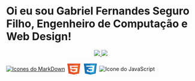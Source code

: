 # Oi eu sou Gabriel Fernandes Seguro Filho, Engenheiro de Computação e Web Design!
<div align="center">
  <a href="https://github.com/wd-gabrielfsfilho">
  <img height="180em" src="https://github-readme-stats.vercel.app/api?username=wd-gabrielfsfilho&show_icons=true&theme=dracula&include_all_commits=true&count_private=true"/>
  <img height="180em" src="https://github-readme-stats.vercel.app/api/top-langs/?username=wd-gabrielfsfilho&layout=compact&langs_count=7&theme=dracula"/>
</div>
<div style="display: inline_block"><br>
  <a href="https://docs.pipz.com/central-de-ajuda/learning-center/guia-basico-de-markdown#open" target="_blank"><img align="center" alt="Icones do MarkDown" height="30" width="40" src="https://cdn.icon-icons.com/icons2/1524/PNG/512/markdown_106519.png"></a>
  <img align="center" alt="Icone do HTML5" height="30" width="40" src="https://raw.githubusercontent.com/devicons/devicon/master/icons/html5/html5-original.svg">
  <img align="center" alt="Icones do CSS3" height="30" width="40" src="https://raw.githubusercontent.com/devicons/devicon/master/icons/css3/css3-original.svg">
  <img align="center" alt="Icone do JavaScript" height="30" width="40" src="https://cdn.icon-icons.com/icons2/2108/PNG/512/javascript_icon_130900.png">
</div>
